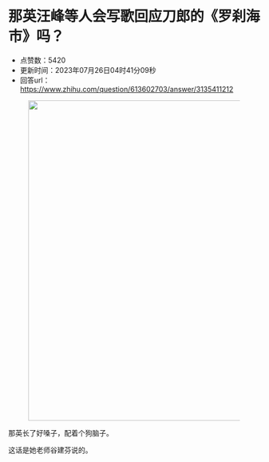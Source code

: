 # 那英汪峰等人会写歌回应刀郎的《罗刹海市》吗？
- 点赞数：5420
- 更新时间：2023年07月26日04时41分09秒
- 回答url：https://www.zhihu.com/question/613602703/answer/3135411212
<body>
 <p></p>
 <figure data-size="normal">
  <img src="https://pica.zhimg.com/50/v2-bc44ef16fd65e0f77ee5decc04e6820c_720w.jpg?source=1940ef5c" data-rawwidth="640" data-rawheight="622" data-size="normal" data-original-token="v2-bc44ef16fd65e0f77ee5decc04e6820c" data-default-watermark-src="https://pic1.zhimg.com/50/v2-20c5b72c56303a1288657ed52fb9c6cd_720w.jpg?source=1940ef5c" class="origin_image zh-lightbox-thumb" width="640" data-original="https://pica.zhimg.com/v2-bc44ef16fd65e0f77ee5decc04e6820c_r.jpg?source=1940ef5c">
 </figure>
 <p data-pid="F7kmGO2w">那英长了好嗓子，配着个狗脑子。</p>
 <p data-pid="zYeCtWuv">这话是她老师谷建芬说的。</p>
</body>